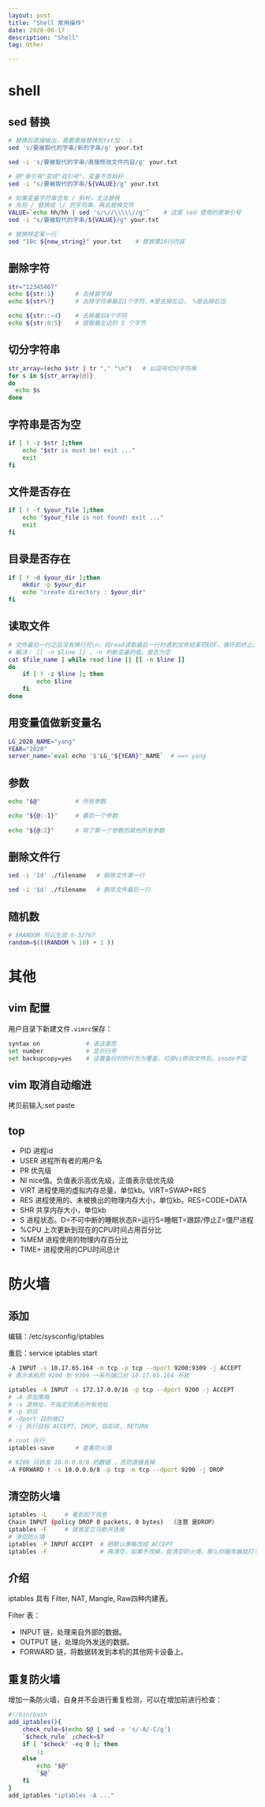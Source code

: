 ```yaml
---
layout: post
title: "Shell 常用操作"
date: 2020-06-17
description: "Shell"
tag: Other

---
```



# shell

## sed 替换
```sh
# 替换后直接输出，需要直接替换到txt加：-i
sed 's/要被取代的字串/新的字串/g' your.txt

sed -i 's/要被取代的字串/直接修改文件内容/g' your.txt

# 把"单引号"变成"双引号"，变量不含斜杆
sed -i "s/要被取代的字串/${VALUE}/g" your.txt

# 如果变量字符串含有 / 斜杆，无法替换
# 先将 / 替换成 \/ 的字符串，再去替换文件
VALUE=`echo hh/hh | sed 's/\//\\\\\//g'`    # 这里 sed 使用的是单引号
sed -i "s/要被取代的字串/${VALUE}/g" your.txt

# 替换特定某一行
sed "10c ${new_string}" your.txt    # 替换第10行内容
```

## 删除字符
```sh
str="12345467"   
echo ${str:1}      # 去掉首字母
echo ${str%?}      # 去掉字符串最后1个字符，#是去掉左边， %是去掉右边

echo ${str::-4}    # 去掉最后4个字符
echo ${str:0:5}    # 提取最左边的 5 个字节
```

## 切分字符串
```sh
str_array=(echo $str | tr "," "\n")   # 以逗号切分字符串
for s in ${str_array[@]} 
do
  echo $s
done
```

## 字符串是否为空
```sh
if [ ! -z $str ];then
    echo "$str is must be! exit ..."
    exit
fi
```

## 文件是否存在
```sh
if [ ! -f $your_file ];then
    echo "$your_file is not found! exit ..."
    exit
fi
```

## 目录是否存在
```sh
if [ ! -d $your_dir ];then
    mkdir -p $your_dir
    echo "create directory : $your_dir"
fi
```

## 读取文件
```sh
# 文件最后一行之后没有换行符\n，则read读取最后一行时遇到文件结束符EOF，循环即终止。
# 解决： [[ -n $line ]] ，-n 判断变量的值，是否为空
cat $file_name | while read line || [[ -n $line ]]  
do 
    if [ ! -z $line ]; then
        echo $line
    fi
done
```

## 用变量值做新变量名
```sh
LG_2020_NAME="yang"
YEAR="2020"
server_name=`eval echo '$'LG_"${YEAR}"_NAME`  # ==> yang
```

## 参数
```sh
echo "$@"          # 所有参数

echo "${@:-1}"     # 最后一个参数
 
echo "${@:2}"      # 除了第一个参数的其他所有参数
```

## 删除文件行
```sh
sed -i '1d' ./filename   # 删除文件第一行

sed -i '$d' ./filename   # 删除文件最后一行
```

## 随机数

```sh
# $RANDOM 可以生成 0-32767
random=$(((RANDOM % 10) + 1 ))
```




# 其他

## vim 配置
用户目录下新建文件`.vimrc`保存：
```sh 
syntax on             # 语法高亮
set number            # 显示行号
set backupcopy=yes    # 设置备份时的行为为覆盖，可使vi修改文件后，inode不变
```

## vim 取消自动缩进

拷贝前输入:set paste


## top
- PID      进程id
- USER     进程所有者的用户名
- PR       优先级
- NI       nice值。负值表示高优先级，正值表示低优先级
- VIRT     进程使用的虚拟内存总量，单位kb。VIRT=SWAP+RES
- RES      进程使用的、未被换出的物理内存大小，单位kb。RES=CODE+DATA
- SHR      共享内存大小，单位kb
- S        进程状态。D=不可中断的睡眠状态R=运行S=睡眠T=跟踪/停止Z=僵尸进程
- %CPU     上次更新到现在的CPU时间占用百分比
- %MEM     进程使用的物理内存百分比
- TIME+    进程使用的CPU时间总计





# 防火墙

## 添加

编辑：/etc/sysconfig/iptables

重启：service iptables start

```sh
-A INPUT -s 10.17.65.164 -m tcp -p tcp --dport 9200:9309 -j ACCEPT
# 表示本机的 9200 到 9309 一系列端口对 10.17.65.164 开放

iptables -A INPUT -s 172.17.0.0/16 -p tcp --dport 9200 -j ACCEPT
# -A 添加策略
# -s 源地址，不指定则表示所有地址
# -p 协议
# -dport 目的端口
# -j 执行目标 ACCEPT, DROP, QUEUE, RETURN

# root 执行
iptables-save      # 查看防火墙

# 9200 只转发 10.0.0.0/8 的数据 ，否则直接丢掉
-A FORWARD ! -s 10.0.0.0/8 -p tcp -m tcp --dport 9200 -j DROP

```

## 清空防火墙
```sh
iptables -L     # 看到如下信息
Chain INPUT (policy DROP 0 packets, 0 bytes)  （注意 是DROP）
iptables -F     # 就肯定立马断开连接
# 清空防火墙
iptables -P INPUT ACCEPT  # 把默认策略改成 ACCEPT
iptables -F               # 再清空，如果不改掉，就清空防火墙，那么你服务器就打不开了，需要重新配置网络才行。
```

## 介绍

iptables 具有 Filter, NAT, Mangle, Raw四种内建表。

Filter 表：
- INPUT 链，处理来自外部的数据。
- OUTPUT 链，处理向外发送的数据。
- FORWARD 链，将数据转发到本机的其他网卡设备上。



## 重复防火墙

增加一条防火墙，自身并不会进行重复检测，可以在增加前进行检查：
```sh
#!/bin/bash
add_iptables(){
    check_rule=$(echo $@ | sed -e 's/-A/-C/g')
    `$check_rule` ;check=$?
    if [ "$check" -eq 0 ]; then
        :;
    else
        echo "$@"
        `$@`
    fi
}
add_iptables "iptables -A ..."
```





